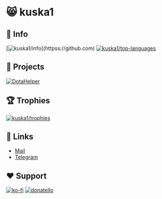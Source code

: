 # 😸 kuska1
## 📑 Info

[![kuska1/info](https://github-readme-stats.vercel.app/api?username=kuska1&show_icons=true&locale=en&theme=dark&hide_border=true&icon_color=ffffff&cache_seconds=86400&border_radius=24&show=reviews,discussions_started,discussions_answered,prs_merged,prs_merged_percentage")](httpss://github.com)
[![kuska1/top-languages](https://github-readme-stats.vercel.app/api/top-langs?username=kuska1&show_icons=true&locale=en&layout=normal&theme=dark&hide_border=true&cache_seconds=86400&border_radius=24)](httpss://github.com)

## 📂 Projects

[![DotaHelper](https://github-readme-stats.vercel.app/api/pin/?username=kuska1&repo=DotaHelper&theme=dark&icon_color=ffffff&hide_border=true&cache_seconds=86400&border_radius=24)](https://github.com/kuska1/DotaHelper)

## 🏆 Trophies

[![kuska1/trophies](https://github-profile-trophy.vercel.app/?username=kuska1&column=7&margin-w=15&margin-h=15&no-bg=true&no-frame=true&theme=onestar)](httpss://github.com)

## 🔗 Links

- [Mail](mailto:kusakaonelove@gmail.com)
- [Telegram](https://t.me/Ym9nZGFu)

## ❤️ Support

[![ko-fi](https://img.shields.io/badge/ko--fi-red?style=for-the-badge&logo=kofi&logoColor=white)](https://ko-fi.com/flowird)
[![donatello](https://img.shields.io/badge/donatello-blue?style=for-the-badge&logo=githubsponsors&logoColor=white)](https://donatello.to/flowird)
